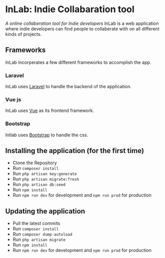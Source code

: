 # InLab: Indie Collabaration tool
*A online collaberation tool for Indie developers*
InLab is a web application where indie developers can find people to collaberate with on all different kinds of projects.

## Frameworks
InLab incorperates a few different frameworks to accomplish the app.

### Laravel
InLab uses [Laravel](https://laravel.com/) to handle the backend of the application.

### Vue js
InLab uses [Vue](https://vuejs.org/) as its frontend framework.

### Bootstrap
Intlab uses [Bootstrap](https://getbootstrap.com/docs/3.3/) to handle the css.

## Installing the application (for the first time)
- Clone the Repository
- Run `composer install`
- Run `php artisan key:generate`
- Run `php artisan migrate:fresh`
- Run `php artisan db:seed`
- Run `npm install`
- Run `npm run dev` for development and `npm run prod` for production

## Updating the application
- Pull the latest commits
- Run `composer install`
- Run `composer dump-autoload`
- Run `php artisan migrate`
- Run `npm install`
- Run `npm run dev` for development and `npm run prod` for production